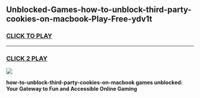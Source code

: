 
## Unblocked-Games-how-to-unblock-third-party-cookies-on-macbook-Play-Free-ydv1t
<h3>
<a href="https://premium76.site?title=how-to-unblock-third-party-cookies-on-macbook&ref=18A1">CLICK TO PLAY</a></h3>
<hr>

<h3>
<a href="https://premium76.site?title=how-to-unblock-third-party-cookies-on-macbook&ref=18A1">CLICK 2 PLAY</a>
  
</h3>

<a href="https://premium76.site?title=how-to-unblock-third-party-cookies-on-macbook&ref=18A1"><img src="https://clearcache.store/games.png"></a>


**how-to-unblock-third-party-cookies-on-macbook games unblocked: Your Gateway to Fun and Accessible Online Gaming**
